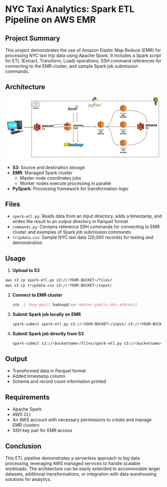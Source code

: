 # NYC Taxi Analytics: Spark ETL Pipeline on AWS EMR

## Project Summary

This project demonstrates the use of Amazon Elastic Map Reduce (EMR) for processing NYC taxi trip data using Apache Spark. It includes a Spark script for ETL (Extract, Transform, Load) operations, SSH command references for connecting to the EMR cluster, and sample Spark job submission commands.

## Architecture

![AWS EMR Architecture](Architecture.png)

- **S3**: Source and destination storage
- **EMR**: Managed Spark cluster
  - Master node coordinates jobs
  - Worker nodes execute processing in parallel
- **PySpark**: Processing framework for transformation logic

## Files

- `spark-etl.py`: Reads data from an input directory, adds a timestamp, and writes the result to an output directory in Parquet format
- `commands.py`: Contains reference SSH commands for connecting to EMR cluster and examples of Spark job submission commands
- `tripdata.csv`: Sample NYC taxi data (20,000 records) for testing and demonstration

## Usage

1. **Upload to S3**
  ```bash
  aws s3 cp spark-etl.py s3://<YOUR-BUCKET>/files/
  aws s3 cp tripdata.csv s3://<YOUR-BUCKET>/input/
  ```

2. **Connect to EMR cluster**
   ```bash
   ssh -i [key-pair] hadoop@[emr-master-public-dns-address]
   ```

3. **Submit Spark job locally on EMR**
   ```bash
   spark-submit spark-etl.py s3://<YOUR-BUCKET>/input/ s3://<YOUR-BUCKET>/output/spark
   ```

4. **Submit Spark job directly from S3**
   ```bash
   spark-submit s3://<bucketname>/files/spark-etl.py s3://<bucketname>/input s3://<bucketname>/output
   ```

## Output

- Transformed data in Parquet format
- Added timestamp column
- Schema and record count information printed

## Requirements

- Apache Spark
- AWS CLI
- An AWS account with necessary permissions to create and manage EMR clusters
- SSH key pair for EMR access

## Conclusion

This ETL pipeline demonstrates a serverless approach to big data processing, leveraging AWS managed services to handle scalable workloads. The architecture can be easily extended to accommodate larger datasets, additional transformations, or integration with data warehousing solutions for analytics.
